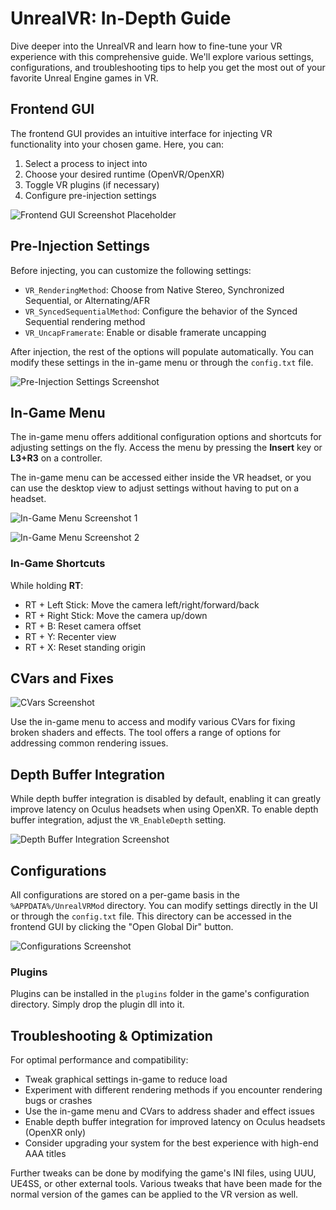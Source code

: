 # UnrealVR: In-Depth Guide

Dive deeper into the UnrealVR and learn how to fine-tune your VR experience with this comprehensive guide. We'll explore various settings, configurations, and troubleshooting tips to help you get the most out of your favorite Unreal Engine games in VR.

## Frontend GUI

The frontend GUI provides an intuitive interface for injecting VR functionality into your chosen game. Here, you can:

1. Select a process to inject into
2. Choose your desired runtime (OpenVR/OpenXR)
3. Toggle VR plugins (if necessary)
4. Configure pre-injection settings

![Frontend GUI Screenshot Placeholder](images/frontend-gui.png)

## Pre-Injection Settings

Before injecting, you can customize the following settings:

- `VR_RenderingMethod`: Choose from Native Stereo, Synchronized Sequential, or Alternating/AFR
- `VR_SyncedSequentialMethod`: Configure the behavior of the Synced Sequential rendering method
- `VR_UncapFramerate`: Enable or disable framerate uncapping

After injection, the rest of the options will populate automatically. You can modify these settings in the in-game menu or through the `config.txt` file.

![Pre-Injection Settings Screenshot](images/pre-injection-settings.png)

## In-Game Menu

The in-game menu offers additional configuration options and shortcuts for adjusting settings on the fly. Access the menu by pressing the **Insert** key or **L3+R3** on a controller.

The in-game menu can be accessed either inside the VR headset, or you can use the desktop view to adjust settings without having to put on a headset.

![In-Game Menu Screenshot 1](images/in-game-menu-1.png)

![In-Game Menu Screenshot 2](images/in-game-menu-2.png)

### In-Game Shortcuts

While holding **RT**:

- RT + Left Stick: Move the camera left/right/forward/back
- RT + Right Stick: Move the camera up/down
- RT + B: Reset camera offset
- RT + Y: Recenter view
- RT + X: Reset standing origin

## CVars and Fixes

![CVars Screenshot](images/cvars.png)

Use the in-game menu to access and modify various CVars for fixing broken shaders and effects. The tool offers a range of options for addressing common rendering issues.

## Depth Buffer Integration

While depth buffer integration is disabled by default, enabling it can greatly improve latency on Oculus headsets when using OpenXR. To enable depth buffer integration, adjust the `VR_EnableDepth` setting.

![Depth Buffer Integration Screenshot](images/depth-buffer-integration.png)

## Configurations

All configurations are stored on a per-game basis in the `%APPDATA%/UnrealVRMod` directory. You can modify settings directly in the UI or through the `config.txt` file. This directory can be accessed in the frontend GUI by clicking the "Open Global Dir" button.

![Configurations Screenshot](images/configurations.png)

### Plugins

Plugins can be installed in the `plugins` folder in the game's configuration directory. Simply drop the plugin dll into it.

## Troubleshooting & Optimization

For optimal performance and compatibility:

- Tweak graphical settings in-game to reduce load
- Experiment with different rendering methods if you encounter rendering bugs or crashes
- Use the in-game menu and CVars to address shader and effect issues
- Enable depth buffer integration for improved latency on Oculus headsets (OpenXR only)
- Consider upgrading your system for the best experience with high-end AAA titles

Further tweaks can be done by modifying the game's INI files, using UUU, UE4SS, or other external tools. Various tweaks that have been made for the normal version of the games can be applied to the VR version as well.